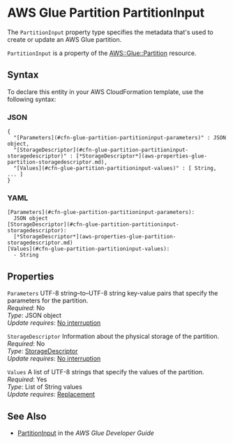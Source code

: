 # AWS Glue Partition PartitionInput<a name="aws-properties-glue-partition-partitioninput"></a>

<a name="aws-properties-glue-partition-partitioninput-description"></a>The `PartitionInput` property type specifies the metadata that's used to create or update an AWS Glue partition\.

<a name="aws-properties-glue-partition-partitioninput-inheritance"></a> `PartitionInput` is a property of the [AWS::Glue::Partition](aws-resource-glue-partition.md) resource\.

## Syntax<a name="aws-properties-glue-partition-partitioninput-syntax"></a>

To declare this entity in your AWS CloudFormation template, use the following syntax:

### JSON<a name="aws-properties-glue-partition-partitioninput-syntax.json"></a>

```
{
  "[Parameters](#cfn-glue-partition-partitioninput-parameters)" : JSON object,
  "[StorageDescriptor](#cfn-glue-partition-partitioninput-storagedescriptor)" : [*StorageDescriptor*](aws-properties-glue-partition-storagedescriptor.md),
  "[Values](#cfn-glue-partition-partitioninput-values)" : [ String, ... ]
}
```

### YAML<a name="aws-properties-glue-partition-partitioninput-syntax.yaml"></a>

```
[Parameters](#cfn-glue-partition-partitioninput-parameters): 
  JSON object
[StorageDescriptor](#cfn-glue-partition-partitioninput-storagedescriptor): 
  [*StorageDescriptor*](aws-properties-glue-partition-storagedescriptor.md)
[Values](#cfn-glue-partition-partitioninput-values): 
  - String
```

## Properties<a name="aws-properties-glue-partition-partitioninput-properties"></a>

`Parameters`  <a name="cfn-glue-partition-partitioninput-parameters"></a>
UTF\-8 string–to–UTF\-8 string key\-value pairs that specify the parameters for the partition\.  
 *Required*: No  
 *Type*: JSON object  
 *Update requires*: [No interruption](using-cfn-updating-stacks-update-behaviors.md#update-no-interrupt) 

`StorageDescriptor`  <a name="cfn-glue-partition-partitioninput-storagedescriptor"></a>
Information about the physical storage of the partition\.  
 *Required*: No  
 *Type*: [StorageDescriptor](aws-properties-glue-partition-storagedescriptor.md)  
 *Update requires*: [No interruption](using-cfn-updating-stacks-update-behaviors.md#update-no-interrupt) 

`Values`  <a name="cfn-glue-partition-partitioninput-values"></a>
A list of UTF\-8 strings that specify the values of the partition\.  
 *Required*: Yes  
 *Type*: List of String values  
 *Update requires*: [Replacement](using-cfn-updating-stacks-update-behaviors.md#update-replacement) 

## See Also<a name="aws-properties-glue-partition-partitioninput-seealso"></a>
+ [PartitionInput](https://docs.aws.amazon.com/glue/latest/dg/aws-glue-api-catalog-partitions.html#aws-glue-api-catalog-partitions-PartitionInput) in the *AWS Glue Developer Guide*